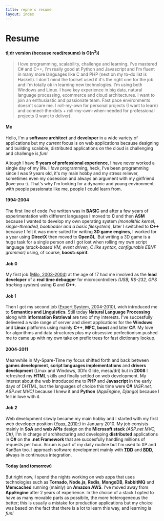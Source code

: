 ```yaml
---
title: repne's resume
layout: index
---
```


# Resume #

#### tl;dr version (because read(resume) is O(n<sup>3</sup>)) ####

> I love programming, scalability, challenge and learning.
> I've mastered C# and C++, I'm really good at Python and Javascript and I'm fluent in many more languages like C and PHP (next on my to-do list is Haskell).
> I don't mind the toolset used if it's the right one for the job and I'm totally ok in learning new technologies.
> I'm using both Windows and Linux.
> I have key experience in big data, natural language processing, ecommerce and cloud architectures.
> I want to join an enthusiastic and passionate team.
> Fast pace environments doesn't scare me.
> I roll-my-own for personal projects (I want to learn) and connect-the-dots + roll-my-own-when-needed for professional projects (I want to deliver).

#### Me ####

Hello, I'm a **software architect** and **developer** in a wide variety of applications but my *current* focus is on web applications because designing and building scalable, distributed applications on the cloud is challenging and challenge is *fun!*

Altough I have **9 years of professional experience**, I have never worked a single day of my life.
I *love* programming, heck, I've been programming since I was 9 years old, it's my main hobby and my stress reliever, sometimes even my obsession and always an argument with my girlfriend (love you :).
That's why I'm looking for a dynamic and young environment with people passionate like me, people I could learn from.

#### 1994-2004 ####

The first line of code I've written was in **BASIC** and after a few years of experimentation with different languages I moved to **C** and then **ASM** because I wanted to develop my own operating system <dfn>(monolithic kernel, single-threaded, bootloader and a basic filesystem)</dfn>, later I switched to **C++** because I felt it was more suited for writing **3D game engines**, I worked for a year using **DirectX** then moved to **OpenGL**.
But writing a 3D game is a huge task for a single person and I got lost when rolling my own script language <dfn>(stack-based VM, event driven, C like syntax, configurable EBNF grammar)</dfn> using, of course, **boost::spirit**.

#### Job 0 ####

My first job (<abbr title="Milo S.a.s, Modena, Italy">Milo, 2003-2004</abbr>) at the age of 17 had me involved as the **lead developer** of a **real time debugger** for microcontrollers <dfn>(USB, RS-232, GPS tracking system)</dfn> using **C** and **C++**.

#### Job 1 ####

Then I got my second job (<abbr title="Expert System S.p.a., Modena, Italy">Expert System, 2004-2010</abbr>), wich introduced me to **Semantics and Linguistics**.
Still today **Natural Language Processing** along with **Information Retrieval** are two of my interests.
I've succesfully delivered a wide range of server and client applications for the **Windows** and **Linux** platforms using mainly **C++**, **MFC**, **boost** and later **C#**.
My love for algorithms and data structures plus my obsessive perfectionism pushed me to came up with my own take on prefix trees for fast dictionary lookup.

#### 2004-2011 ####

Meanwhile in My-Spare-Time my focus shifted forth and back between **games development**, **script languages implementations** and **drivers development** (Linux and Windows, 3Dfx Glide, mesa/dri) but in **2008** I refreshed my **HTML** skills and finally settled on web development.
My interest about the web introduced me to **PHP** and **Javascript** in the early days of DHTML, but the languages of choice this time were **C#** <dfn>(ASP.net, ASP.net MVC)</dfn> because I knew it and **Python** <dfn>(AppEngine, Django)</dfn> because I fell in love with it.

#### Job 2 ####

Web development slowly became my main hobby and I started with my first web developer position (<abbr title="Yoox S.p.a., Bologna, Italy">Yoox, 2010-</abbr>) in January 2010.
My job consists mainly in **SoA** and **web APIs** design on the **Microsoft stack** <dfn>(ASP.net MVC, C#)</dfn>, I'm in charge of architecturing and developing **distributed** applications in **C#** on the **.net Framework** that are succesfully handling millions of requests per hour.
Scrum is part of my daily routine but I'm used to XP and KanBan too.
I approach software development mainly with **<acronym title="Test Driven Development">TDD</acronym>** and **<acronym title="Behavior Driven Development">BDD</acronym>**, always in continuous integration.

#### Today (and tomorrow) ####

But right now, I spend the nights working on web apps that uses technologies such as **Tornado**, **Node.js**, **Redis**, **MongoDB**, **RabbitMQ** and **Memcached** running (mainly) on **Amazon AWS**.
I've moved away from **AppEngine** after 2 years of experience.
In the choice of a stack I opted to have as many movable parts as possibile, the more heterogeneous the better; this is usually a mistake for production applications but my choice was based on the fact that there is a lot to learn this way, and learning is *fun!*

